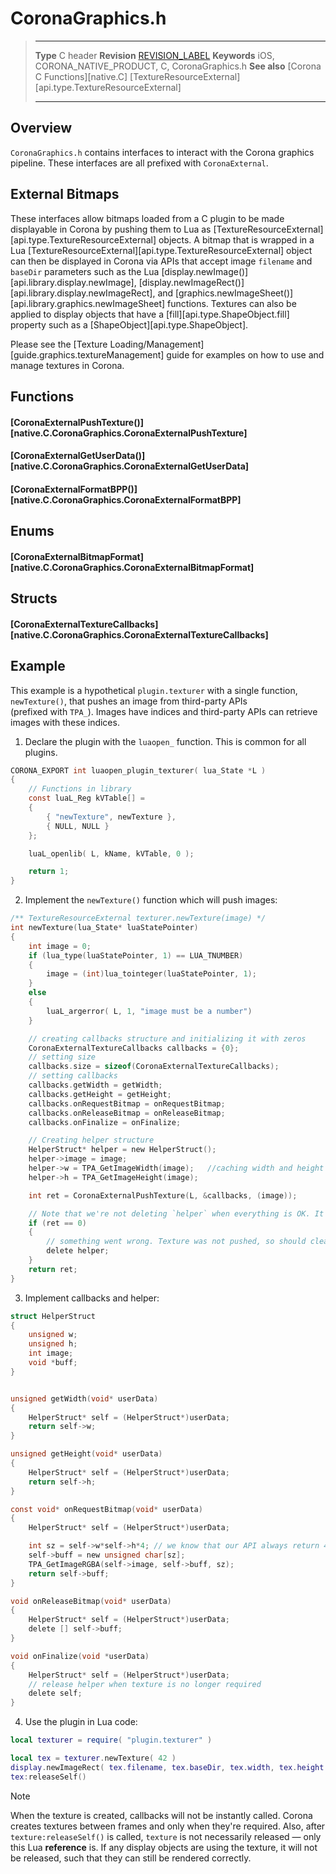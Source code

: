 # CoronaGraphics.h

> --------------------- ------------------------------------------------------------------------------------------
> __Type__				C header
> __Revision__			[REVISION_LABEL](REVISION_URL)
> __Keywords__			iOS, CORONA_NATIVE_PRODUCT, C, CoronaGraphics.h
> __See also__			[Corona C Functions][native.C]
>						[TextureResourceExternal][api.type.TextureResourceExternal]
> --------------------- ------------------------------------------------------------------------------------------


## Overview

`CoronaGraphics.h` contains interfaces to interact with the Corona graphics pipeline. These interfaces are all prefixed with `CoronaExternal`.


## External Bitmaps

These interfaces allow bitmaps loaded from a C plugin to be made displayable in Corona by pushing them to Lua as [TextureResourceExternal][api.type.TextureResourceExternal] objects. A bitmap that is wrapped in a Lua [TextureResourceExternal][api.type.TextureResourceExternal] object can then be displayed in Corona via APIs that accept image `filename` and `baseDir` parameters such as the Lua [display.newImage()][api.library.display.newImage], [display.newImageRect()][api.library.display.newImageRect], and [graphics.newImageSheet()][api.library.graphics.newImageSheet] functions. Textures can also be applied to display objects that have a [fill][api.type.ShapeObject.fill] property such as a [ShapeObject][api.type.ShapeObject].

Please see the [Texture Loading/Management][guide.graphics.textureManagement] guide for examples on how to use and manage textures in Corona.


## Functions

#### [CoronaExternalPushTexture()][native.C.CoronaGraphics.CoronaExternalPushTexture]

#### [CoronaExternalGetUserData()][native.C.CoronaGraphics.CoronaExternalGetUserData]

#### [CoronaExternalFormatBPP()][native.C.CoronaGraphics.CoronaExternalFormatBPP]


## Enums

#### [CoronaExternalBitmapFormat][native.C.CoronaGraphics.CoronaExternalBitmapFormat]


## Structs

#### [CoronaExternalTextureCallbacks][native.C.CoronaGraphics.CoronaExternalTextureCallbacks]


## Example

This example is a hypothetical `plugin.texturer` with a single function, `newTexture()`, that pushes an image from <nobr>third-party</nobr> APIs <nobr>(prefixed with `TPA_`)</nobr>. Images have indices and <nobr>third-party</nobr> APIs can retrieve images with these indices.

1. Declare the plugin with the `luaopen_` function. This is common for all plugins.

<div class="code-indent">

``````c
CORONA_EXPORT int luaopen_plugin_texturer( lua_State *L )
{
    // Functions in library
    const luaL_Reg kVTable[] =
    {
        { "newTexture", newTexture },
        { NULL, NULL }
    };

    luaL_openlib( L, kName, kVTable, 0 );

    return 1;
}
``````

</div>

2. Implement the `newTexture()` function which will push images:

<div class="code-indent">

``````c
/** TextureResourceExternal texturer.newTexture(image) */
int newTexture(lua_State* luaStatePointer)
{
    int image = 0;
    if (lua_type(luaStatePointer, 1) == LUA_TNUMBER)
    {
        image = (int)lua_tointeger(luaStatePointer, 1);
    }
    else
    {
        luaL_argerror( L, 1, "image must be a number")
    }

    // creating callbacks structure and initializing it with zeros
    CoronaExternalTextureCallbacks callbacks = {0};
    // setting size
    callbacks.size = sizeof(CoronaExternalTextureCallbacks);
    // setting callbacks
    callbacks.getWidth = getWidth;
    callbacks.getHeight = getHeight;
    callbacks.onRequestBitmap = onRequestBitmap;
    callbacks.onReleaseBitmap = onReleaseBitmap;
    callbacks.onFinalize = onFinalize;

    // Creating helper structure
    HelperStruct* helper = new HelperStruct();
    helper->image = image;    
    helper->w = TPA_GetImageWidth(image);   //caching width and height
    helper->h = TPA_GetImageHeight(image);

    int ret = CoronaExternalPushTexture(L, &callbacks, (image));

    // Note that we're not deleting `helper` when everything is OK. It would be released in finalizing callback.
    if (ret == 0)
    {
        // something went wrong. Texture was not pushed, so should clean up to prevent memory leak
        delete helper;
    }
    return ret;
}
``````

</div>

3. Implement callbacks and helper:

<div class="code-indent">

``````c
struct HelperStruct
{
    unsigned w;
    unsigned h;
    int image;
    void *buff;    
}


unsigned getWidth(void* userData)
{
    HelperStruct* self = (HelperStruct*)userData;
    return self->w;
}

unsigned getHeight(void* userData)
{
    HelperStruct* self = (HelperStruct*)userData;
    return self->h;
}

const void* onRequestBitmap(void* userData)
{
    HelperStruct* self = (HelperStruct*)userData;

    int sz = self->w*self->h*4; // we know that our API always return 4 byte RGBA
    self->buff = new unsigned char[sz];
    TPA_GetImageRGBA(self->image, self->buff, sz);
    return self->buff;
}

void onReleaseBitmap(void* userData)
{
    HelperStruct* self = (HelperStruct*)userData;
    delete [] self->buff;
}

void onFinalize(void *userData)
{
    HelperStruct* self = (HelperStruct*)userData;
    // release helper when texture is no longer required
    delete self;
}
``````

</div>

4. Use the plugin in Lua code:

<div class="code-indent">

``````lua
local texturer = require( "plugin.texturer" )

local tex = texturer.newTexture( 42 )
display.newImageRect( tex.filename, tex.baseDir, tex.width, tex.height )
tex:releaseSelf()
``````

</div>

<div class="guide-notebox">
<div class="notebox-title">Note</div>

When the texture is created, callbacks will not be instantly called. Corona creates textures between frames and only when they're required. Also, after `texture:releaseSelf()` is called, `texture` is not necessarily released&nbsp;&mdash; only this Lua __reference__ is. If any display objects are using the texture, it will not be released, such that they can still be rendered correctly.

</div>
